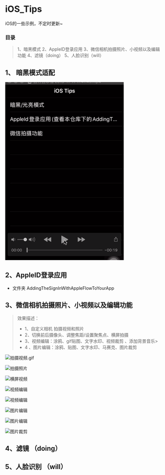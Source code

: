 # iOS_Tips
iOS的一些示例，不定时更新~
### 目录 
> 1、暗黑模式  2、AppleID登录应用  3、微信相机拍摄照片、小视频以及编辑功能 4、滤镜（doing） 5、人脸识别（will）

## 1、 暗黑模式适配

![](PrviewPicture/暗黑模式.gif)
  
## 2、AppleID登录应用

* 文件夹 AddingTheSignInWithAppleFlowToYourApp

## 3、微信相机拍摄照片、小视频以及编辑功能  
> 效果描述：  
> * 1、自定义相机 拍摄视频和照片
> * 2、切换前后摄像头、调整焦距/设置聚焦点、横屏拍摄
> * 3、视频编辑：涂鸦、gif贴图、文字水印、视频裁剪 、添加背景音乐> 
> * 4 、图片编辑：涂鸦、贴图、文字水印、马赛克、图片裁剪

 ![拍摄视频.gif](https://upload-images.jianshu.io/upload_images/1708447-0c93cbc1fd0222af.gif?imageMogr2/auto-orient/strip)

![拍摄照片](https://upload-images.jianshu.io/upload_images/1708447-866d269f0082e9dd.gif?imageMogr2/auto-orient/strip)

![横屏视频](https://upload-images.jianshu.io/upload_images/1708447-33596f9fbc0397cd.gif?imageMogr2/auto-orient/strip)

![视频编辑](https://upload-images.jianshu.io/upload_images/1708447-1bbac1cb783b3c58.gif?imageMogr2/auto-orient/strip)

![视频编辑](https://upload-images.jianshu.io/upload_images/1708447-c33db62c9deae6c4.gif?imageMogr2/auto-orient/strip)

![图片编辑](https://upload-images.jianshu.io/upload_images/1708447-7bc002a4c514695a.gif?imageMogr2/auto-orient/strip)

![图片编辑](https://upload-images.jianshu.io/upload_images/1708447-5f53acb267b67dcc.gif?imageMogr2/auto-orient/strip)

![图片裁剪](https://upload-images.jianshu.io/upload_images/1708447-fa99b90ec357da91.gif?imageMogr2/auto-orient/strip)


## 4、滤镜 （doing）

## 5、人脸识别 （will）
